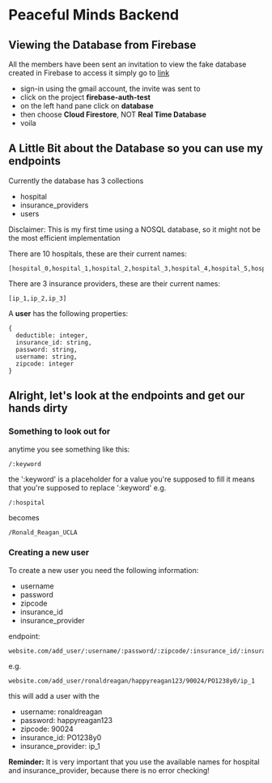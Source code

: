 # Peaceful Minds Backend

## Viewing the Database from Firebase
All the members have been sent an invitation to view the fake database created in Firebase
to access it simply go to [link](https://console.firebase.google.com)
* sign-in using the gmail account, the invite was sent to
* click on the project **firebase-auth-test**
* on the left hand pane click on **database**
* then choose **Cloud Firestore**, NOT **Real Time Database**
* voila

## A Little Bit about the Database so you can use my endpoints
Currently the database has 3 collections
* hospital
* insurance_providers
* users

Disclaimer: This is my first time using a NOSQL database, so it might not be the most efficient implementation

There are 10 hospitals, these are their current names:
```
[hospital_0,hospital_1,hospital_2,hospital_3,hospital_4,hospital_5,hospital_6,hospital_7,hospital_8,hospital_9]
```
There are 3 insurance providers, these are their current names:
```
[ip_1,ip_2,ip_3]
```
A **user** has the following properties:
```
{
  deductible: integer,
  insurance_id: string,
  password: string,
  username: string,
  zipcode: integer
} 
```
## Alright, let's look at the endpoints and get our hands dirty

### Something to look out for
anytime you see something like this:
```
/:keyword
```
the ':keyword' is a placeholder for a value you're supposed to fill
it means that you're supposed to replace ':keyword'
e.g.
```
/:hospital
```
becomes
```
/Ronald_Reagan_UCLA
```

### Creating a new user
To create a new user you need the following information:
* username
* password
* zipcode
* insurance_id
* insurance_provider

endpoint:
```
website.com/add_user/:username/:password/:zipcode/:insurance_id/:insurance_provider
```
e.g.
```
website.com/add_user/ronaldreagan/happyreagan123/90024/PO1238y0/ip_1
```
this will add a user with the 
* username: ronaldreagan
* password: happyreagan123
* zipcode: 90024
* insurance_id: PO1238y0
* insurance_provider: ip_1

**Reminder:** It is very important that you use the available names for hospital and insurance_provider, because there is no error checking!
